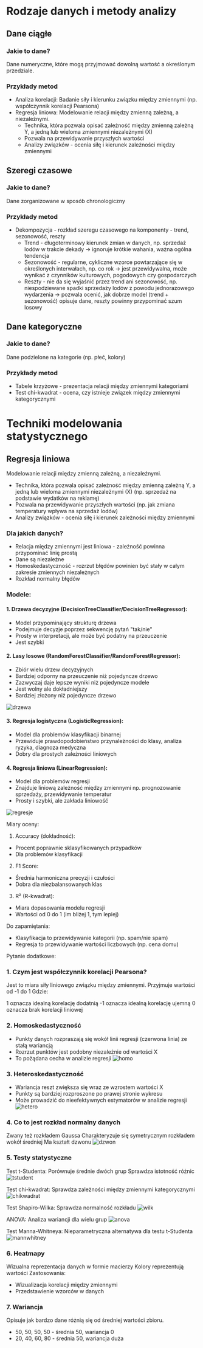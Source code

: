 # Rodzaje danych i metody analizy

## Dane ciągłe

### Jakie to dane?

Dane numeryczne, które mogą przyjmować dowolną wartość a określonym przedziale.

### Przykłady metod

- Analiza korelacji: Badanie siły i kierunku związku między zmiennymi (np. współczynnik korelacji Pearsona)
- Regresja liniowa: Modelowanie relacji między zmienną zależną, a niezależnymi.
    - Technika, która pozwala opisać zależność między zmienną zależną Y, a jedną lub wieloma zmiennymi niezależnymi (X)
    - Pozwala na przewidywanie przyszłych wartości
    - Analizy związków - ocenia siłę i kierunek zależności między zmiennymi

## Szeregi czasowe

### Jakie to dane?

Dane zorganizowane w sposób chronologiczny

### Przykłady metod

- Dekompozycja - rozkład szeregu czasowego na komponenty - trend, sezonowość, reszty
    - Trend - długoterminowy kierunek zmian w danych, np. sprzedaż lodów w trakcie dekady → ignoruje krótkie wahania, ważna ogólna tendencja
    - Sezonowość - regularne, cykliczne wzorce powtarzające się w określonych interwałach, np. co rok → jest przewidywalna, może wynikać z czynników kulturowych, pogodowych czy gospodarczych
    - Reszty - nie da się wyjaśnić przez trend ani sezonowość, np. niespodziewane spadki sprzedaży lodów z powodu jednorazowego wydarzenia → pozwala ocenić, jak dobrze model (trend + sezonowość) opisuje dane, reszty powinny przypominać szum losowy

## Dane kategoryczne

### Jakie to dane?

Dane podzielone na kategorie (np. płeć, kolory)

### Przykłady metod

- Tabele krzyżowe - prezentacja relacji między zmiennymi kategoriami
- Test chi-kwadrat - ocena, czy istnieje związek między zmiennymi kategorycznymi

# Techniki modelowania statystycznego

## Regresja liniowa

Modelowanie relacji między zmienną zależną, a niezależnymi.

- Technika, która pozwala opisać zależność między zmienną zależną Y, a jedną lub wieloma zmiennymi niezależnymi (X) (np. sprzedaż na podstawie wydatków na reklamę)
- Pozwala na przewidywanie przyszłych wartości  (np. jak zmiana temperatury wpływa na sprzedaż lodów)
- Analizy związków - ocenia siłę i kierunek zależności między zmiennymi

### Dla jakich danych?

- Relacja między zmiennymi jest liniowa - zależność powinna przypominać linię prostą
- Dane są niezależne
- Homoskedastyczność - rozrzut błędów powinien być stały w całym zakresie zmiennych niezależnych
- Rozkład normalny błędów

### Modele:

#### 1. Drzewa decyzyjne (DecisionTreeClassifier/DecisionTreeRegressor):
- Model przypominający strukturę drzewa
- Podejmuje decyzje poprzez sekwencję pytań "tak/nie"
- Prosty w interpretacji, ale może być podatny na przeuczenie
- Jest szybki

#### 2. Lasy losowe (RandomForestClassifier/RandomForestRegressor):
- Zbiór wielu drzew decyzyjnych
- Bardziej odporny na przeuczenie niż pojedyncze drzewo
- Zazwyczaj daje lepsze wyniki niż pojedyncze modele
- Jest wolny ale dokładniejszy
- Bardziej złożony niż pojedyncze drzewo

![drzewa](drzewa.png)

#### 3. Regresja logistyczna (LogisticRegression):
- Model dla problemów klasyfikacji binarnej
- Przewiduje prawdopodobieństwo przynależności do klasy, analiza ryzyka, diagnoza medyczna
- Dobry dla prostych zależności liniowych

#### 4. Regresja liniowa (LinearRegression):
- Model dla problemów regresji
- Znajduje liniową zależność między zmiennymi np. prognozowanie sprzedaży, przewidywanie temperatur
- Prosty i szybki, ale zakłada liniowość

![regresje](regresje.png)


Miary oceny:
1. Accuracy (dokładność):
- Procent poprawnie sklasyfikowanych przypadków
- Dla problemów klasyfikacji

2. F1 Score:
- Średnia harmoniczna precyzji i czułości
- Dobra dla niezbalansowanych klas

3. R² (R-kwadrat):
- Miara dopasowania modelu regresji
- Wartości od 0 do 1 (im bliżej 1, tym lepiej)

Do zapamiętania:
- Klasyfikacja to przewidywanie kategorii (np. spam/nie spam)
- Regresja to przewidywanie wartości liczbowych (np. cena domu)


Pytanie dodatkowe:

### 1. Czym jest współczynnik korelacji Pearsona?
Jest to miara siły liniowego związku między zmiennymi.
Przyjmuje wartości od -1 do 1
Gdzie:

1 oznacza idealną korelację dodatnią
-1 oznacza idealną korelację ujemną
0 oznacza brak korelacji liniowej

### 2. Homoskedastyczność
- Punkty danych rozpraszają się wokół linii regresji (czerwona linia) ze stałą wariancją
- Rozrzut punktów jest podobny niezależnie od wartości X
- To pożądana cecha w analizie regresji
![homo](homoskedastycznosc.png)
### 3. Heteroskedastyczność
- Wariancja reszt zwiększa się wraz ze wzrostem wartości X
- Punkty są bardziej rozproszone po prawej stronie wykresu
- Może prowadzić do nieefektywnych estymatorów w analizie regresji
![hetero](heteroskedastycznosc.png)
### 4. Co to jest rozkład normalny danych
Zwany też rozkładem Gaussa
Charakteryzuje się symetrycznym rozkładem wokół średniej
Ma kształt dzwonu
![dzwon](dzwon.png)
### 5. Testy statystyczne
Test t-Studenta:
Porównuje średnie dwóch grup
Sprawdza istotność różnic
![tstudent](tstudent.png)

Test chi-kwadrat:
Sprawdza zależności między zmiennymi kategorycznymi
![chikwadrat](chikwadrat.png)

Test Shapiro-Wilka:
Sprawdza normalność rozkładu
![wilk](wilk.png)

ANOVA:
Analiza wariancji dla wielu grup
![anova](anova.png)

Test Manna-Whitneya:
Nieparametryczna alternatywa dla testu t-Studenta
![mannwhitney](mannwhitney.png)

### 6. Heatmapy
Wizualna reprezentacja danych w formie macierzy
Kolory reprezentują wartości
Zastosowania:
- Wizualizacja korelacji między zmiennymi
- Przedstawienie wzorców w danych


### 7. Wariancja 
Opisuje jak bardzo dane różnią się od średniej wartości zbioru.
- 50, 50, 50, 50 - średnia 50, wariancja 0
- 20, 40, 60, 80 - średnia 50, wariancja duża
